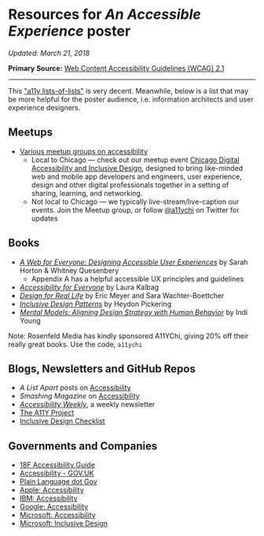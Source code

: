 # Resources for _An Accessible Experience_ poster

_Updated: March 21, 2018_

**Primary Source:** [Web Content Accessibility Guidelines (WCAG) 2.1](https://www.w3.org/TR/WCAG21/)

- - - - -

This ["a11y lists-of-lists"](https://github.com/accessibility/a11y-lists-of-lists) is very decent. Meanwhile, below is a list that may be more helpful for the poster audience, i.e. information architects and user experience designers.

## Meetups
- [Various meetup groups on accessibility](https://www.meetup.com/topics/accessibility/all/)
  - Local to Chicago — check out our meetup event [Chicago Digital Accessibility and Inclusive Design](https://www.meetup.com/a11ychi/), designed to bring like-minded web and mobile app developers and engineers, user experience, design and other digital professionals together in a setting of sharing, learning, and networking.
  - Not local to Chicago — we typically live-stream/live-caption our events. Join the Meetup group, or follow [@a11ychi](https://twitter.com/a11ychi) on Twitter for updates

## Books
- [_A Web for Everyone: Designing Accessible User Experiences_](https://rosenfeldmedia.com/books/a-web-for-everyone/) by Sarah Horton & Whitney Quesenbery
  - Appendix A has a helpful accessible UX principles and guidelines
- [_Accessibility for Everyone_](https://abookapart.com/products/accessibility-for-everyone) by Laura Kalbag
- [_Design for Real Life_](https://abookapart.com/products/design-for-real-life) by Eric Meyer and Sara Wachter-Boettcher
- [_Inclusive Design Patterns_](https://shop.smashingmagazine.com/products/inclusive-design-patterns) by Heydon Pickering 
- [_Mental Models: Aligning Design Strategy with Human Behavior_](https://rosenfeldmedia.com/books/mental-models/) by Indi Young

Note: Rosenfeld Media has kindly sponsored A11YChi, giving 20% off their really great books. Use the code, `a11ychi`

## Blogs, Newsletters and GitHub Repos
- _A List Apart_ posts on [Accessibility](https://alistapart.com/topic/accessibility)
- _Smashing Magazine_ on [Accessibility](https://www.smashingmagazine.com/category/accessibility/)
- [_Accessibility Weekly_](http://a11yweekly.com/), a weekly newsletter
- [The A11Y Project](https://a11yproject.com/)
- [Inclusive Design Checklist](https://github.com/Heydon/inclusive-design-checklist)

## Governments and Companies
- [18F Accessibility Guide](https://accessibility.18f.gov/)
- [Accessibility - GOV.UK](https://www.gov.uk/help/accessibility)
- [Plain Language dot Gov](https://plainlanguage.gov/)
- [Apple; Accessibility](https://www.apple.com/accessibility/)
- [IBM: Accessibility](https://www-03.ibm.com/able/)
- [Google: Accessibility](https://www.google.com/accessibility/)
- [Microsoft: Accessibility](https://www.microsoft.com/en-us/accessibility/)
- [Microsoft: Inclusive Design](https://www.microsoft.com/en-us/design/inclusive)
